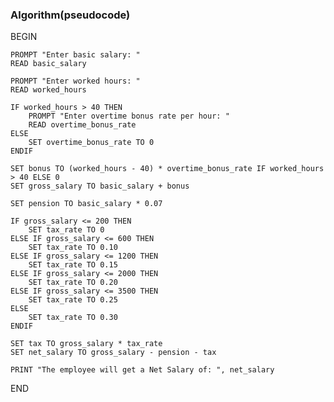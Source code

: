 ### Algorithm(pseudocode)

BEGIN

    PROMPT "Enter basic salary: "
    READ basic_salary
    
    PROMPT "Enter worked hours: "
    READ worked_hours
    
    IF worked_hours > 40 THEN
        PROMPT "Enter overtime bonus rate per hour: "
        READ overtime_bonus_rate
    ELSE
        SET overtime_bonus_rate TO 0
    ENDIF
    
    SET bonus TO (worked_hours - 40) * overtime_bonus_rate IF worked_hours > 40 ELSE 0
    SET gross_salary TO basic_salary + bonus
    
    SET pension TO basic_salary * 0.07
    
    IF gross_salary <= 200 THEN
        SET tax_rate TO 0
    ELSE IF gross_salary <= 600 THEN
        SET tax_rate TO 0.10
    ELSE IF gross_salary <= 1200 THEN
        SET tax_rate TO 0.15
    ELSE IF gross_salary <= 2000 THEN
        SET tax_rate TO 0.20
    ELSE IF gross_salary <= 3500 THEN
        SET tax_rate TO 0.25
    ELSE
        SET tax_rate TO 0.30
    ENDIF
    
    SET tax TO gross_salary * tax_rate
    SET net_salary TO gross_salary - pension - tax
    
    PRINT "The employee will get a Net Salary of: ", net_salary
END
